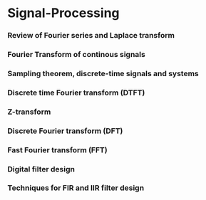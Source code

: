 # Signal-Processing

### Review of Fourier series and Laplace transform  
### Fourier Transform of continous signals   
### Sampling theorem, discrete-time signals and systems  
### Discrete time Fourier transform (DTFT)  
### Z-transform  
### Discrete Fourier transform (DFT)  
### Fast Fourier transform (FFT)  
### Digital filter design  
### Techniques for FIR and IIR filter design
